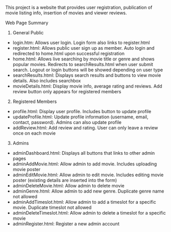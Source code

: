 This project is a website that provides user registration, publication of movie listing info, insertion of movies and viewer reviews.

Web Page Summary
1. General Public
- login.htm: Allows user login. Login form also links to register.html
- register.html:	Allows public user sign up as member. Auto login and redirected to home.html upon successful registration
- home.html: Allows live searching by movie title or genre and shows popular movies. Redirects to searchResults.html when user submit search. Logout or login buttons will be showed depending on user type
- searchResults.html: Displays search results and buttons to view movie details. Also includes searchbox
- movieDetails.html:	Display movie info, average rating and reviews. Add review button only appears for registered members
  
2. Registered Members
- profile.html:	Display user profile. Includes button to update profile
- updateProfile.html: Update profile information (username, email, contact, password). Admins can also update profile
- addReview.html:	Add review and rating.	User can only leave a review once on each movie

3. Admins
- adminDashboard.html:	Displays all buttons that links to other admin pages	
- adminAddMovie.html:	Allow admin to add movie. Includes uploading movie poster
- adminEditMovie.html:	Allow admin to edit movie. Includes editing movie poster (existing details are inserted into the form)
- adminDeleteMovie.html:	Allow admin to delete movie	
- adminGenre.html:	Allow admin to add new genre. Duplicate genre name not allowed
- adminAddTimeslot.html:	Allow admin to add a timeslot for a specific movie.	Duplicate timeslot not allowed
- adminDeleteTimeslot.html:	Allow admin to delete a timeslot for a specific movie	
- adminRegister.html:	Register a new admin account	
